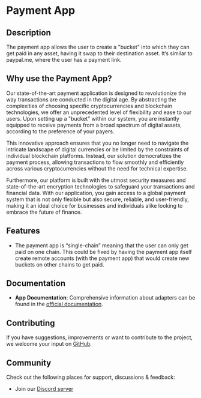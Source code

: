 # Payment App

## Description

The payment app allows the user to create a "bucket" into which they can get paid in any asset, having it swap to their destination asset. It’s similar to paypal.me, where the user has a payment link.

## Why use the Payment App?

Our state-of-the-art payment application is designed to revolutionize the way transactions are conducted in the digital age. By abstracting the complexities of choosing specific cryptocurrencies and blockchain technologies, we offer an unprecedented level of flexibility and ease to our users. Upon setting up a "bucket" within our system, you are instantly equipped to receive payments from a broad spectrum of digital assets, according to the preference of your payers.

This innovative approach ensures that you no longer need to navigate the intricate landscape of digital currencies or be limited by the constraints of individual blockchain platforms. Instead, our solution democratizes the payment process, allowing transactions to flow smoothly and efficiently across various cryptocurrencies without the need for technical expertise.

Furthermore, our platform is built with the utmost security measures and state-of-the-art encryption technologies to safeguard your transactions and financial data. With our application, you gain access to a global payment system that is not only flexible but also secure, reliable, and user-friendly, making it an ideal choice for businesses and individuals alike looking to embrace the future of finance.


## Features

- The payment app is “single-chain” meaning that the user can only get paid on one chain. This could be fixed by having the payment app itself create remote accounts (with the payment app) that would create new buckets on other chains to get paid.

## Documentation

- **App Documentation**: Comprehensive information about adapters can be found in the [official documentation](https://docs.abstract.money/framework/module_types.html#apps).

## Contributing

If you have suggestions, improvements or want to contribute to the project, we welcome your input on [GitHub](https://github.com/AbstractSDK/abstract).

## Community
Check out the following places for support, discussions & feedback:

- Join our [Discord server](https://discord.com/invite/uch3Tq3aym)
